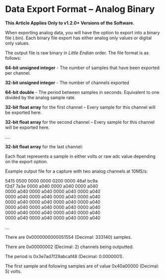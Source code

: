 # Data Export Format – Analog Binary

**This Article Applies Only to v1.2.0+ Versions of the Software.**

When exporting analog data, you will have the option to export into a binary file \(.bin\). Each binary file export has either analog only values or digital only values.

The output file is raw binary in _Little Endian_ order. The file format is as follows:

**64-bit unsigned integer** - The number of samples that have been exported per channel.

**32-bit unsigned integer** - The number of channels exported

**64-bit double** - The period between samples in seconds. Equivalent to one divided by the analog sample rate.

**32-bit float array** for the first channel – Every sample for this channel will be exported here.

**32-bit float array** for the second channel – Every sample for this channel will be exported here.

....

**32-bit float array** for the last channel:

Each float represents a sample in either volts or raw adc value depending on the export option.

Example output file for a capture with two analog channels at 10MS/s:

5415 0500 0000 0000 0200 0000 48af bc9a  
f2d7 7a3e 0000 a040 0000 a040 0000 a040  
0000 a040 0000 a040 0000 a040 0000 a040  
0000 a040 0000 a040 0000 a040 0000 a040  
0000 a040 0000 a040 0000 a040 0000 a040  
0000 a040 0000 a040 0000 a040 0000 a040  
0000 a040 0000 a040 0000 a040 0000 a040  
0000 a040 0000 a040 0000 a040 0000 a040

...

There are 0x0000000000051554 \(Decimal: 333140\) samples.

There are 0x00000002 \(Decimal: 2\) channels being outputted.

The period is 0x3e7ad7f29abcaf48 \(Decimal: 0.0000001\).

The first sample and following samples are of value 0x40a00000 \(Decimal: 5\) volts.

